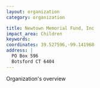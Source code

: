 ```yaml
---
layout: organization
category: organization

title: Newtown Memorial Fund, Inc
impact_area: Children
keywords: 
coordinates: 39.527596,-99.141968
address: |
  PO Box 596
  Botsford CT 6404
---
```

Organization's overview
